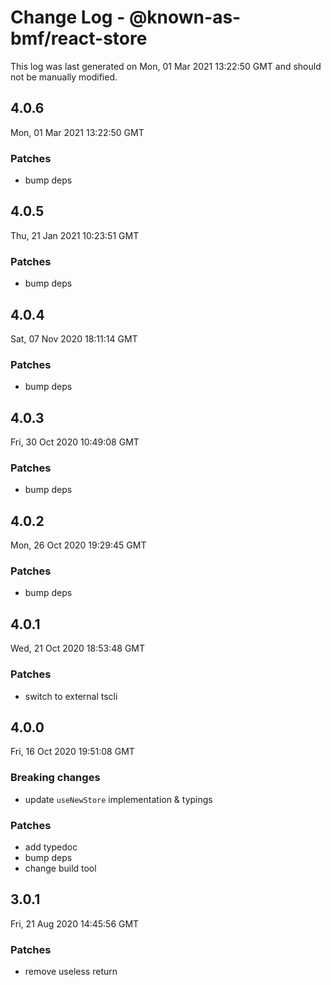 # Change Log - @known-as-bmf/react-store

This log was last generated on Mon, 01 Mar 2021 13:22:50 GMT and should not be manually modified.

## 4.0.6
Mon, 01 Mar 2021 13:22:50 GMT

### Patches

- bump deps

## 4.0.5
Thu, 21 Jan 2021 10:23:51 GMT

### Patches

- bump deps

## 4.0.4
Sat, 07 Nov 2020 18:11:14 GMT

### Patches

- bump deps

## 4.0.3
Fri, 30 Oct 2020 10:49:08 GMT

### Patches

- bump deps

## 4.0.2
Mon, 26 Oct 2020 19:29:45 GMT

### Patches

- bump deps

## 4.0.1
Wed, 21 Oct 2020 18:53:48 GMT

### Patches

- switch to external tscli

## 4.0.0
Fri, 16 Oct 2020 19:51:08 GMT

### Breaking changes

- update `useNewStore` implementation & typings

### Patches

- add typedoc
- bump deps
- change build tool

## 3.0.1
Fri, 21 Aug 2020 14:45:56 GMT

### Patches

- remove useless return


